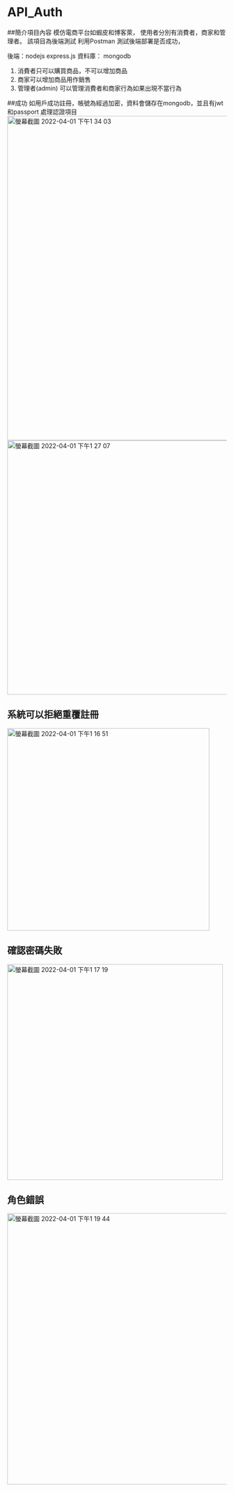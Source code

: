 # API_Auth

##簡介項目內容
模仿電商平台如蝦皮和博客萊， 使用者分別有消費者，商家和管理者。 該項目為後端測試 利用Postman 測試後端部署是否成功，

後端：nodejs express.js
資料庫： mongodb

1. 消費者只可以購買商品，不可以增加商品
2. 商家可以增加商品用作銷售
3. 管理者(admin) 可以管理消費者和商家行為如果出現不當行為


##成功
如用戶成功註冊，帳號為經過加密，資料會儲存在mongodb，並且有jwt和passport 處理認證項目
<img width="744" alt="螢幕截圖 2022-04-01 下午1 34 03" src="https://user-images.githubusercontent.com/85872659/161201189-6c5c75e7-93ba-4c35-b432-0914fe2afe31.png">
<img width="583" alt="螢幕截圖 2022-04-01 下午1 27 07" src="https://user-images.githubusercontent.com/85872659/161202715-a67e11bc-2d4a-4280-868e-f65dcacc775c.png">


## 系統可以拒絕重覆註冊
<img width="464" alt="螢幕截圖 2022-04-01 下午1 16 51" src="https://user-images.githubusercontent.com/85872659/161202944-80eee912-6ca3-4a29-96b5-c7de0e9fb3b8.png">

## 確認密碼失敗
<img width="495" alt="螢幕截圖 2022-04-01 下午1 17 19" src="https://user-images.githubusercontent.com/85872659/161203024-44c3c201-a6a9-4883-884e-71f4138aaa3e.png">

## 角色錯誤
<img width="622" alt="螢幕截圖 2022-04-01 下午1 19 44" src="https://user-images.githubusercontent.com/85872659/161203102-c7a6e942-61f4-47dc-b858-4fb1066e80de.png">
